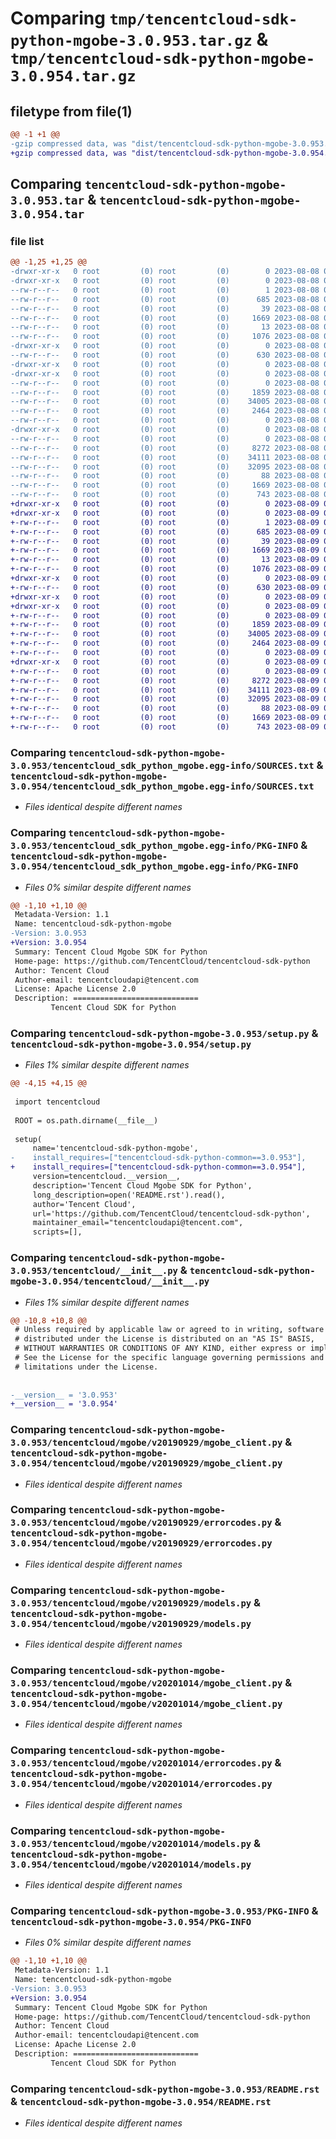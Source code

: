 # Comparing `tmp/tencentcloud-sdk-python-mgobe-3.0.953.tar.gz` & `tmp/tencentcloud-sdk-python-mgobe-3.0.954.tar.gz`

## filetype from file(1)

```diff
@@ -1 +1 @@
-gzip compressed data, was "dist/tencentcloud-sdk-python-mgobe-3.0.953.tar", last modified: Tue Aug  8 00:28:36 2023, max compression
+gzip compressed data, was "dist/tencentcloud-sdk-python-mgobe-3.0.954.tar", last modified: Wed Aug  9 00:28:34 2023, max compression
```

## Comparing `tencentcloud-sdk-python-mgobe-3.0.953.tar` & `tencentcloud-sdk-python-mgobe-3.0.954.tar`

### file list

```diff
@@ -1,25 +1,25 @@
-drwxr-xr-x   0 root         (0) root         (0)        0 2023-08-08 00:28:36.000000 tencentcloud-sdk-python-mgobe-3.0.953/
-drwxr-xr-x   0 root         (0) root         (0)        0 2023-08-08 00:28:36.000000 tencentcloud-sdk-python-mgobe-3.0.953/tencentcloud_sdk_python_mgobe.egg-info/
--rw-r--r--   0 root         (0) root         (0)        1 2023-08-08 00:28:36.000000 tencentcloud-sdk-python-mgobe-3.0.953/tencentcloud_sdk_python_mgobe.egg-info/dependency_links.txt
--rw-r--r--   0 root         (0) root         (0)      685 2023-08-08 00:28:36.000000 tencentcloud-sdk-python-mgobe-3.0.953/tencentcloud_sdk_python_mgobe.egg-info/SOURCES.txt
--rw-r--r--   0 root         (0) root         (0)       39 2023-08-08 00:28:36.000000 tencentcloud-sdk-python-mgobe-3.0.953/tencentcloud_sdk_python_mgobe.egg-info/requires.txt
--rw-r--r--   0 root         (0) root         (0)     1669 2023-08-08 00:28:36.000000 tencentcloud-sdk-python-mgobe-3.0.953/tencentcloud_sdk_python_mgobe.egg-info/PKG-INFO
--rw-r--r--   0 root         (0) root         (0)       13 2023-08-08 00:28:36.000000 tencentcloud-sdk-python-mgobe-3.0.953/tencentcloud_sdk_python_mgobe.egg-info/top_level.txt
--rw-r--r--   0 root         (0) root         (0)     1076 2023-08-08 00:28:36.000000 tencentcloud-sdk-python-mgobe-3.0.953/setup.py
-drwxr-xr-x   0 root         (0) root         (0)        0 2023-08-08 00:28:36.000000 tencentcloud-sdk-python-mgobe-3.0.953/tencentcloud/
--rw-r--r--   0 root         (0) root         (0)      630 2023-08-08 00:28:36.000000 tencentcloud-sdk-python-mgobe-3.0.953/tencentcloud/__init__.py
-drwxr-xr-x   0 root         (0) root         (0)        0 2023-08-08 00:28:36.000000 tencentcloud-sdk-python-mgobe-3.0.953/tencentcloud/mgobe/
-drwxr-xr-x   0 root         (0) root         (0)        0 2023-08-08 00:28:36.000000 tencentcloud-sdk-python-mgobe-3.0.953/tencentcloud/mgobe/v20190929/
--rw-r--r--   0 root         (0) root         (0)        0 2023-08-08 00:28:36.000000 tencentcloud-sdk-python-mgobe-3.0.953/tencentcloud/mgobe/v20190929/__init__.py
--rw-r--r--   0 root         (0) root         (0)     1859 2023-08-08 00:28:36.000000 tencentcloud-sdk-python-mgobe-3.0.953/tencentcloud/mgobe/v20190929/mgobe_client.py
--rw-r--r--   0 root         (0) root         (0)    34005 2023-08-08 00:28:36.000000 tencentcloud-sdk-python-mgobe-3.0.953/tencentcloud/mgobe/v20190929/errorcodes.py
--rw-r--r--   0 root         (0) root         (0)     2464 2023-08-08 00:28:36.000000 tencentcloud-sdk-python-mgobe-3.0.953/tencentcloud/mgobe/v20190929/models.py
--rw-r--r--   0 root         (0) root         (0)        0 2023-08-08 00:28:36.000000 tencentcloud-sdk-python-mgobe-3.0.953/tencentcloud/mgobe/__init__.py
-drwxr-xr-x   0 root         (0) root         (0)        0 2023-08-08 00:28:36.000000 tencentcloud-sdk-python-mgobe-3.0.953/tencentcloud/mgobe/v20201014/
--rw-r--r--   0 root         (0) root         (0)        0 2023-08-08 00:28:36.000000 tencentcloud-sdk-python-mgobe-3.0.953/tencentcloud/mgobe/v20201014/__init__.py
--rw-r--r--   0 root         (0) root         (0)     8272 2023-08-08 00:28:36.000000 tencentcloud-sdk-python-mgobe-3.0.953/tencentcloud/mgobe/v20201014/mgobe_client.py
--rw-r--r--   0 root         (0) root         (0)    34111 2023-08-08 00:28:36.000000 tencentcloud-sdk-python-mgobe-3.0.953/tencentcloud/mgobe/v20201014/errorcodes.py
--rw-r--r--   0 root         (0) root         (0)    32095 2023-08-08 00:28:36.000000 tencentcloud-sdk-python-mgobe-3.0.953/tencentcloud/mgobe/v20201014/models.py
--rw-r--r--   0 root         (0) root         (0)       88 2023-08-08 00:28:36.000000 tencentcloud-sdk-python-mgobe-3.0.953/setup.cfg
--rw-r--r--   0 root         (0) root         (0)     1669 2023-08-08 00:28:36.000000 tencentcloud-sdk-python-mgobe-3.0.953/PKG-INFO
--rw-r--r--   0 root         (0) root         (0)      743 2023-08-08 00:28:36.000000 tencentcloud-sdk-python-mgobe-3.0.953/README.rst
+drwxr-xr-x   0 root         (0) root         (0)        0 2023-08-09 00:28:34.000000 tencentcloud-sdk-python-mgobe-3.0.954/
+drwxr-xr-x   0 root         (0) root         (0)        0 2023-08-09 00:28:34.000000 tencentcloud-sdk-python-mgobe-3.0.954/tencentcloud_sdk_python_mgobe.egg-info/
+-rw-r--r--   0 root         (0) root         (0)        1 2023-08-09 00:28:34.000000 tencentcloud-sdk-python-mgobe-3.0.954/tencentcloud_sdk_python_mgobe.egg-info/dependency_links.txt
+-rw-r--r--   0 root         (0) root         (0)      685 2023-08-09 00:28:34.000000 tencentcloud-sdk-python-mgobe-3.0.954/tencentcloud_sdk_python_mgobe.egg-info/SOURCES.txt
+-rw-r--r--   0 root         (0) root         (0)       39 2023-08-09 00:28:34.000000 tencentcloud-sdk-python-mgobe-3.0.954/tencentcloud_sdk_python_mgobe.egg-info/requires.txt
+-rw-r--r--   0 root         (0) root         (0)     1669 2023-08-09 00:28:34.000000 tencentcloud-sdk-python-mgobe-3.0.954/tencentcloud_sdk_python_mgobe.egg-info/PKG-INFO
+-rw-r--r--   0 root         (0) root         (0)       13 2023-08-09 00:28:34.000000 tencentcloud-sdk-python-mgobe-3.0.954/tencentcloud_sdk_python_mgobe.egg-info/top_level.txt
+-rw-r--r--   0 root         (0) root         (0)     1076 2023-08-09 00:28:34.000000 tencentcloud-sdk-python-mgobe-3.0.954/setup.py
+drwxr-xr-x   0 root         (0) root         (0)        0 2023-08-09 00:28:34.000000 tencentcloud-sdk-python-mgobe-3.0.954/tencentcloud/
+-rw-r--r--   0 root         (0) root         (0)      630 2023-08-09 00:28:34.000000 tencentcloud-sdk-python-mgobe-3.0.954/tencentcloud/__init__.py
+drwxr-xr-x   0 root         (0) root         (0)        0 2023-08-09 00:28:34.000000 tencentcloud-sdk-python-mgobe-3.0.954/tencentcloud/mgobe/
+drwxr-xr-x   0 root         (0) root         (0)        0 2023-08-09 00:28:34.000000 tencentcloud-sdk-python-mgobe-3.0.954/tencentcloud/mgobe/v20190929/
+-rw-r--r--   0 root         (0) root         (0)        0 2023-08-09 00:28:34.000000 tencentcloud-sdk-python-mgobe-3.0.954/tencentcloud/mgobe/v20190929/__init__.py
+-rw-r--r--   0 root         (0) root         (0)     1859 2023-08-09 00:28:34.000000 tencentcloud-sdk-python-mgobe-3.0.954/tencentcloud/mgobe/v20190929/mgobe_client.py
+-rw-r--r--   0 root         (0) root         (0)    34005 2023-08-09 00:28:34.000000 tencentcloud-sdk-python-mgobe-3.0.954/tencentcloud/mgobe/v20190929/errorcodes.py
+-rw-r--r--   0 root         (0) root         (0)     2464 2023-08-09 00:28:34.000000 tencentcloud-sdk-python-mgobe-3.0.954/tencentcloud/mgobe/v20190929/models.py
+-rw-r--r--   0 root         (0) root         (0)        0 2023-08-09 00:28:34.000000 tencentcloud-sdk-python-mgobe-3.0.954/tencentcloud/mgobe/__init__.py
+drwxr-xr-x   0 root         (0) root         (0)        0 2023-08-09 00:28:34.000000 tencentcloud-sdk-python-mgobe-3.0.954/tencentcloud/mgobe/v20201014/
+-rw-r--r--   0 root         (0) root         (0)        0 2023-08-09 00:28:34.000000 tencentcloud-sdk-python-mgobe-3.0.954/tencentcloud/mgobe/v20201014/__init__.py
+-rw-r--r--   0 root         (0) root         (0)     8272 2023-08-09 00:28:34.000000 tencentcloud-sdk-python-mgobe-3.0.954/tencentcloud/mgobe/v20201014/mgobe_client.py
+-rw-r--r--   0 root         (0) root         (0)    34111 2023-08-09 00:28:34.000000 tencentcloud-sdk-python-mgobe-3.0.954/tencentcloud/mgobe/v20201014/errorcodes.py
+-rw-r--r--   0 root         (0) root         (0)    32095 2023-08-09 00:28:34.000000 tencentcloud-sdk-python-mgobe-3.0.954/tencentcloud/mgobe/v20201014/models.py
+-rw-r--r--   0 root         (0) root         (0)       88 2023-08-09 00:28:34.000000 tencentcloud-sdk-python-mgobe-3.0.954/setup.cfg
+-rw-r--r--   0 root         (0) root         (0)     1669 2023-08-09 00:28:34.000000 tencentcloud-sdk-python-mgobe-3.0.954/PKG-INFO
+-rw-r--r--   0 root         (0) root         (0)      743 2023-08-09 00:28:34.000000 tencentcloud-sdk-python-mgobe-3.0.954/README.rst
```

### Comparing `tencentcloud-sdk-python-mgobe-3.0.953/tencentcloud_sdk_python_mgobe.egg-info/SOURCES.txt` & `tencentcloud-sdk-python-mgobe-3.0.954/tencentcloud_sdk_python_mgobe.egg-info/SOURCES.txt`

 * *Files identical despite different names*

### Comparing `tencentcloud-sdk-python-mgobe-3.0.953/tencentcloud_sdk_python_mgobe.egg-info/PKG-INFO` & `tencentcloud-sdk-python-mgobe-3.0.954/tencentcloud_sdk_python_mgobe.egg-info/PKG-INFO`

 * *Files 0% similar despite different names*

```diff
@@ -1,10 +1,10 @@
 Metadata-Version: 1.1
 Name: tencentcloud-sdk-python-mgobe
-Version: 3.0.953
+Version: 3.0.954
 Summary: Tencent Cloud Mgobe SDK for Python
 Home-page: https://github.com/TencentCloud/tencentcloud-sdk-python
 Author: Tencent Cloud
 Author-email: tencentcloudapi@tencent.com
 License: Apache License 2.0
 Description: ============================
         Tencent Cloud SDK for Python
```

### Comparing `tencentcloud-sdk-python-mgobe-3.0.953/setup.py` & `tencentcloud-sdk-python-mgobe-3.0.954/setup.py`

 * *Files 1% similar despite different names*

```diff
@@ -4,15 +4,15 @@
 
 import tencentcloud
 
 ROOT = os.path.dirname(__file__)
 
 setup(
     name='tencentcloud-sdk-python-mgobe',
-    install_requires=["tencentcloud-sdk-python-common==3.0.953"],
+    install_requires=["tencentcloud-sdk-python-common==3.0.954"],
     version=tencentcloud.__version__,
     description='Tencent Cloud Mgobe SDK for Python',
     long_description=open('README.rst').read(),
     author='Tencent Cloud',
     url='https://github.com/TencentCloud/tencentcloud-sdk-python',
     maintainer_email="tencentcloudapi@tencent.com",
     scripts=[],
```

### Comparing `tencentcloud-sdk-python-mgobe-3.0.953/tencentcloud/__init__.py` & `tencentcloud-sdk-python-mgobe-3.0.954/tencentcloud/__init__.py`

 * *Files 1% similar despite different names*

```diff
@@ -10,8 +10,8 @@
 # Unless required by applicable law or agreed to in writing, software
 # distributed under the License is distributed on an "AS IS" BASIS,
 # WITHOUT WARRANTIES OR CONDITIONS OF ANY KIND, either express or implied.
 # See the License for the specific language governing permissions and
 # limitations under the License.
 
 
-__version__ = '3.0.953'
+__version__ = '3.0.954'
```

### Comparing `tencentcloud-sdk-python-mgobe-3.0.953/tencentcloud/mgobe/v20190929/mgobe_client.py` & `tencentcloud-sdk-python-mgobe-3.0.954/tencentcloud/mgobe/v20190929/mgobe_client.py`

 * *Files identical despite different names*

### Comparing `tencentcloud-sdk-python-mgobe-3.0.953/tencentcloud/mgobe/v20190929/errorcodes.py` & `tencentcloud-sdk-python-mgobe-3.0.954/tencentcloud/mgobe/v20190929/errorcodes.py`

 * *Files identical despite different names*

### Comparing `tencentcloud-sdk-python-mgobe-3.0.953/tencentcloud/mgobe/v20190929/models.py` & `tencentcloud-sdk-python-mgobe-3.0.954/tencentcloud/mgobe/v20190929/models.py`

 * *Files identical despite different names*

### Comparing `tencentcloud-sdk-python-mgobe-3.0.953/tencentcloud/mgobe/v20201014/mgobe_client.py` & `tencentcloud-sdk-python-mgobe-3.0.954/tencentcloud/mgobe/v20201014/mgobe_client.py`

 * *Files identical despite different names*

### Comparing `tencentcloud-sdk-python-mgobe-3.0.953/tencentcloud/mgobe/v20201014/errorcodes.py` & `tencentcloud-sdk-python-mgobe-3.0.954/tencentcloud/mgobe/v20201014/errorcodes.py`

 * *Files identical despite different names*

### Comparing `tencentcloud-sdk-python-mgobe-3.0.953/tencentcloud/mgobe/v20201014/models.py` & `tencentcloud-sdk-python-mgobe-3.0.954/tencentcloud/mgobe/v20201014/models.py`

 * *Files identical despite different names*

### Comparing `tencentcloud-sdk-python-mgobe-3.0.953/PKG-INFO` & `tencentcloud-sdk-python-mgobe-3.0.954/PKG-INFO`

 * *Files 0% similar despite different names*

```diff
@@ -1,10 +1,10 @@
 Metadata-Version: 1.1
 Name: tencentcloud-sdk-python-mgobe
-Version: 3.0.953
+Version: 3.0.954
 Summary: Tencent Cloud Mgobe SDK for Python
 Home-page: https://github.com/TencentCloud/tencentcloud-sdk-python
 Author: Tencent Cloud
 Author-email: tencentcloudapi@tencent.com
 License: Apache License 2.0
 Description: ============================
         Tencent Cloud SDK for Python
```

### Comparing `tencentcloud-sdk-python-mgobe-3.0.953/README.rst` & `tencentcloud-sdk-python-mgobe-3.0.954/README.rst`

 * *Files identical despite different names*

